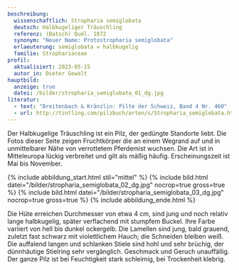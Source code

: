 ```yaml
---
beschreibung:
  wissenschaftlich: Stropharia semiglobata
  deutsch: Halbkugeliger Träuschling
  referenz: (Batsch) Quél. 1872
  synonym: "Neuer Name: Protostropharia semiglobata"
  erlaeuterung: semiglobata = halbkugelig
  familie: Strophariaceae
profil:
  aktualisiert: 2023-05-15
  autor_in: Dieter Gewalt
hauptbild:
  anzeige: true
  datei: /bilder/stropharia_semiglobata_01_dg.jpg
literatur:
  - text: "Breitenbach & Kränzlin: Pilte der Schweiz, Band 4 Nr. 460"
  - url: http://tintling.com/pilzbuch/arten/s/Stropharia_semiglobata.html
---
```

Der Halbkugelige Träuschling ist ein Pilz, der gedüngte Standorte liebt. Die Fotos dieser Seite zeigen Fruchtkörper die an einem Wegrand auf und in unmittelbarer Nähe von verrottetem Pferdemist wuchsen. Die Art ist in Mitteleuropa lückig verbreitet und gilt als mäßig häufig. Erscheinungszeit ist Mai bis November.

{% include abbildung_start.html stil="mittel" %}
{% include bild.html datei="/bilder/stropharia_semiglobata_02_dg.jpg" nocrop=true gross=true %}
{% include bild.html datei="/bilder/stropharia_semiglobata_03_dg.jpg" nocrop=true gross=true %}
{% include abbildung_ende.html %}

Die Hüte erreichen Durchmesser von etwa 4 cm, sind jung und noch relativ lange halbkugelig, später verflachend mit stumpfem Buckel. Ihre Farbe variiert von hell bis dunkel ockergelb. Die Lamellen sind jung, bald grauend, zuletzt fast schwarz mit violettlichem Hauch; die Schneiden bleiben weiß. Die auffalend langen und schlanken Stiele sind hohl und sehr brüchig, der dünnhäutige Stielring sehr vergänglich. Geschmack und Geruch unauffällig. Der ganze Pilz ist bei Feuchtigkeit stark schleimig, bei Trockenheit klebrig.
